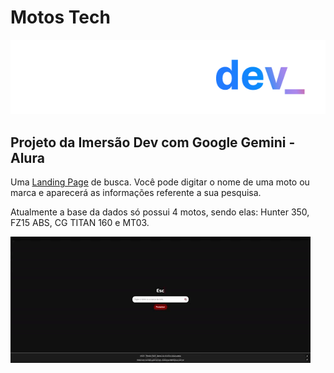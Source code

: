 <div id="header">
    <h1>Motos Tech</h1>
    <img src="assets/logo_imersao_dev_gemini.webp" alt="Logo Imersão DEV">
</div>

<h2>Projeto da Imersão Dev com Google Gemini - Alura</h2>
<p>Uma <a href="https://motos-tech.vercel.app/">Landing Page</a> de busca. Você pode digitar o nome de uma moto ou marca e aparecerá as informações referente a sua pesquisa.</p>
<p>Atualmente a base da dados só possui 4 motos, sendo elas: Hunter 350, FZ15 ABS, CG TITAN 160 e MT03.</p>
<img src="assets/banner.gif" alt="Descrição do GIF">

